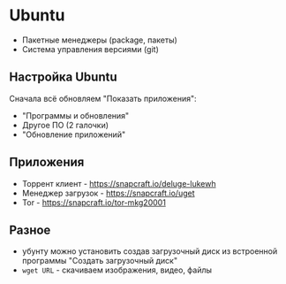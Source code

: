 # Ubuntu
- Пакетные менеджеры (package, пакеты)
- Система управления версиями (git)

## Настройка Ubuntu
Сначала всё обновляем "Показать приложения":
- "Программы и обновления"
- Другое ПО (2 галочки)
- "Обновление приложений"

## Приложения
- Торрент клиент    - https://snapcraft.io/deluge-lukewh
- Менеджер загрузок - https://snapcraft.io/uget
- Tor               - https://snapcraft.io/tor-mkg20001

## Разное
- убунту можно установить создав загрузочный диск из встроенной программы "Создать загрузочный диск"
- `wget URL` - скачиваем изображения, видео, файлы